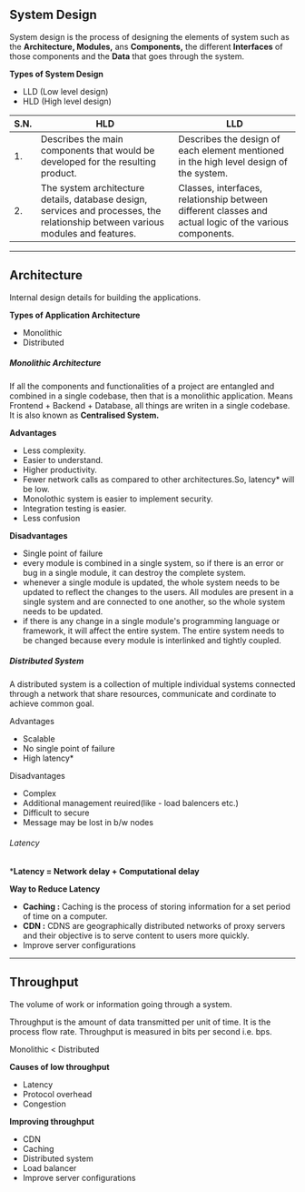 ## System Design

System design is the process of designing the elements of system such as the **Architecture, Modules,** ans **Components,** the different **Interfaces** of those components and the **Data** that goes through the system. 

**Types of System Design**

* LLD (Low level design)
* HLD (High level design)

| S.N. | HLD                                                                                                                              | LLD                                                                                                     |
| ---- | -------------------------------------------------------------------------------------------------------------------------------- | ------------------------------------------------------------------------------------------------------- |
| 1.   | Describes the main components that would be developed for the resulting product.                                                 | Describes the design of each element mentioned in the high level design of the system.                  |
| 2.   | The system architecture details, database design, services and processes, the relationship between various modules and features. | Classes, interfaces, relationship between different classes and actual logic of the various components. |

---

## Architecture

Internal design details for building the applications.

**Types of Application Architecture**

* Monolithic
* Distributed

##### Monolithic Architecture

If all the components and functionalities of a project are entangled and combined in a single codebase, then that is a monolithic application. Means Frontend + Backend + Database, all things are writen in a single codebase. It is also known as **Centralised System.**

**Advantages**

* Less complexity.
* Easier to understand.
* Higher productivity.
* Fewer network calls as compared to other architectures.So, latency* will be low.
* Monolothic system is easier to implement security.
* Integration testing is easier.
* Less confusion

**Disadvantages**

* Single point of failure
* every module is combined in a single system, so if there is an error or bug in a single module, it can destroy the complete system.
* whenever a single module is updated, the whole system needs to be updated to reflect the changes to the users. All modules are present in a single system and are connected to one another, so the whole system needs to be updated.
* if there is any change in a single module's programming language or framework, it will affect the entire system. The entire system needs to be changed because every module is interlinked and tightly coupled.

##### Distributed System

A distributed system is a collection of multiple individual systems connected through a network that share resources, communicate and cordinate to achieve common goal.

Advantages

* Scalable
* No single point of failure
* High latency*

Disadvantages

* Complex
* Additional management reuired(like - load balencers etc.)
* Difficult to secure
* Message may be lost in b/w nodes


###### Latency

***Latency = Network delay + Computational delay**

**Way to Reduce Latency**

* **Caching :** Caching is the process of storing information for a set period of time on a computer.
* **CDN :** CDNS are geographically distributed networks of proxy servers and their objective is to serve content to users more quickly.
* Improve server configurations

---

## Throughput

The volume of work or information going through a system.

Throughput is the amount of data transmitted per unit of time. It is the process flow rate.
Throughput is measured in bits per second i.e. bps.

Monolithic < Distributed

**Causes of low throughput**

* Latency
* Protocol overhead
* Congestion

**Improving throughput**

* CDN
* Caching
* Distributed system
* Load balancer
* Improve server configurations
